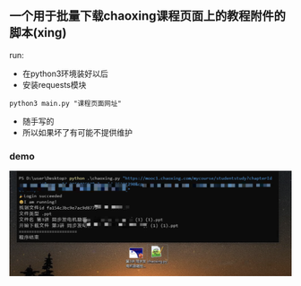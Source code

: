 ## 一个用于批量下载chaoxing课程页面上的教程附件的脚本(xing)
run:
- 在python3环境装好以后
- 安装requests模块
```
python3 main.py "课程页面网址"
```
- 随手写的
- 所以如果坏了有可能不提供维护
### demo
![demo.png](./img/demo.png "效果参考")

